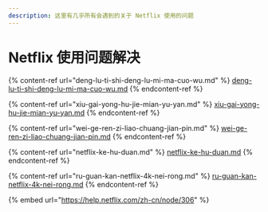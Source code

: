 ```yaml
---
description: 这里有几乎所有会遇到的关于 Netflix 使用的问题
---
```


# Netflix 使用问题解决

{% content-ref url="deng-lu-ti-shi-deng-lu-mi-ma-cuo-wu.md" %}
[deng-lu-ti-shi-deng-lu-mi-ma-cuo-wu.md](deng-lu-ti-shi-deng-lu-mi-ma-cuo-wu.md)
{% endcontent-ref %}

{% content-ref url="xiu-gai-yong-hu-jie-mian-yu-yan.md" %}
[xiu-gai-yong-hu-jie-mian-yu-yan.md](xiu-gai-yong-hu-jie-mian-yu-yan.md)
{% endcontent-ref %}

{% content-ref url="wei-ge-ren-zi-liao-chuang-jian-pin.md" %}
[wei-ge-ren-zi-liao-chuang-jian-pin.md](wei-ge-ren-zi-liao-chuang-jian-pin.md)
{% endcontent-ref %}

{% content-ref url="netflix-ke-hu-duan.md" %}
[netflix-ke-hu-duan.md](netflix-ke-hu-duan.md)
{% endcontent-ref %}

{% content-ref url="ru-guan-kan-netflix-4k-nei-rong.md" %}
[ru-guan-kan-netflix-4k-nei-rong.md](ru-guan-kan-netflix-4k-nei-rong.md)
{% endcontent-ref %}

{% embed url="https://help.netflix.com/zh-cn/node/306" %}
